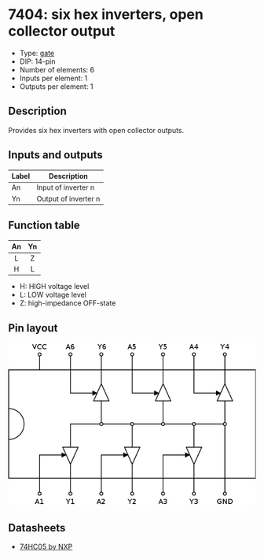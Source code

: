 # 7404: six hex inverters, open collector output

- Type: [gate](gates.md)
- DIP: 14-pin
- Number of elements: 6
- Inputs per element: 1
- Outputs per element: 1

## Description

Provides six hex inverters with open collector outputs.

## Inputs and outputs

| Label | Description            |
| ----- | ---------------------- |
| An    | Input of inverter n    |
| Yn    | Output of inverter n   |

## Function table

| An  | Yn  |
|:---:|:---:|
| L   | Z   |
| H   | L   |

- H: HIGH voltage level
- L: LOW voltage level
- Z: high-impedance OFF-state

## Pin layout

![](../dia/7405-dip.png)

## Datasheets

- [74HC05 by NXP](http://www.nxp.com/documents/data_sheet/74HC05.pdf)
